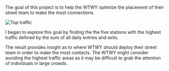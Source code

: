 The goal of this project is to help the WTWY optimize the placement of their street team to make the most connections.

![Top traffic](https://user-images.githubusercontent.com/86431477/133297537-f2ad6014-2a09-4e30-a0b9-7b60fcf638db.png)

I began to explore this goal by finding the the five stations with the highest traffic defined by the sum of all daily entries and exits. 

The result provides insight as to where WTWY should deploy their street team in order to make the most contacts. The WTWY
might consider avoiding the highest traffic areas as it may be difficult to grab the attention of individuals in large crowds. 


